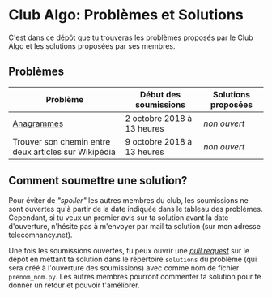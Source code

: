 # Club Algo: Problèmes et Solutions

C'est dans ce dépôt que tu trouveras les problèmes proposés par le Club Algo et les solutions proposées par ses membres.

## Problèmes

| Problème                                             | Début des soumissions      | Solutions proposées |
|------------------------------------------------------|----------------------------|---------------------|
| [Anagrammes](anagrammes/sujet.md)                    | 2 octobre 2018 à 13 heures | _non ouvert_        |
| Trouver son chemin entre deux articles sur Wikipédia | 9 octobre 2018 à 13 heures | _non ouvert_        |

## Comment soumettre une solution?

Pour éviter de _"spoiler"_ les autres membres du club, les soumissions ne sont ouvertes qu'à partir de la date indiquée dans le tableau des problèmes. Cependant, si tu veux un premier avis sur ta solution avant la date d'ouverture, n'hésite pas à m'envoyer par mail ta solution (sur mon adresse telecomnancy.net).

Une fois les soumissions ouvertes, tu peux ouvrir une _[pull request](https://github.com/moverest/club-algo-problemes/pulls)_ sur le dépôt en mettant ta solution dans le répertoire `solutions` du problème (qui sera créé à l'ouverture des soumissions) avec comme nom de fichier `prenom_nom.py`. Les autres membres pourront commenter ta solution pour te donner un retour et pouvoir t'améliorer.
